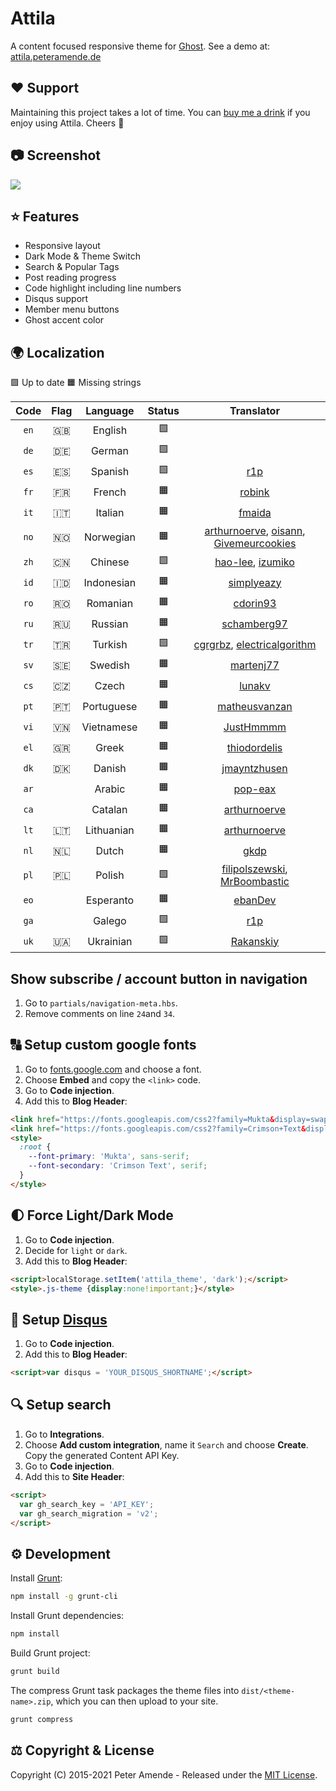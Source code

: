 # Attila

A content focused responsive theme for [Ghost](https://github.com/tryghost/ghost/). See a demo at: [attila.peteramende.de](https://attila.peteramende.de/)

## ♥️ Support

Maintaining this project takes a lot of time. You can [buy me a drink](https://paypal.me/zutrinken) if you enjoy using Attila. Cheers 🍻

## 📷 Screenshot

<img src="https://raw.githubusercontent.com/zutrinken/attila/master/src/screenshot.png" />

## ⭐️ Features

* Responsive layout
* Dark Mode & Theme Switch
* Search & Popular Tags
* Post reading progress
* Code highlight including line numbers
* Disqus support
* Member menu buttons
* Ghost accent color

## 🌍 Localization

🟩 Up to date  🟧 Missing strings

| Code | Flag | Language | Status | Translator |
| :--: | :--: | :------: | :----: | :--------: |
| `en` | 🇬🇧 | English | 🟩 | |
| `de` | 🇩🇪 | German | 🟩 | |
| `es` | 🇪🇸 | Spanish | 🟩 | [r1p](https://github.com/r1p) |
| `fr` | 🇫🇷 | French | 🟧 | [robink](https://github.com/robink) |
| `it` | 🇮🇹 | Italian | 🟧 | [fmaida](https://github.com/fmaida) |
| `no` | 🇳🇴 | Norwegian | 🟧 | [arthurnoerve](https://github.com/arthurnoerve), [oisann](https://github.com/oisann), [Givemeurcookies](https://github.com/givemeurcookies) |
| `zh` | 🇨🇳 | Chinese | 🟩 | [hao-lee](https://github.com/hao-lee), [izumiko](https://github.com/izumiko) |
| `id` | 🇮🇩 | Indonesian | 🟧 | [simplyeazy](https://github.com/simplyeazy) |
| `ro` | 🇷🇴 | Romanian | 🟧 | [cdorin93](https://github.com/cdorin93) |
| `ru` | 🇷🇺 | Russian | 🟧 | [schamberg97](https://github.com/schamberg97) |
| `tr` | 🇹🇷 | Turkish | 🟩 | [cgrgrbz](https://github.com/cgrgrbz), [electricalgorithm](https://github.com/electricalgorithm) |
| `sv` | 🇸🇪 | Swedish | 🟧 | [martenj77](https://github.com/martenj77) |
| `cs` | 🇨🇿 | Czech | 🟧 | [lunakv](https://github.com/lunakv) |
| `pt` | 🇵🇹 | Portuguese | 🟧 | [matheusvanzan](https://github.com/matheusvanzan) |
| `vi` | 🇻🇳 | Vietnamese | 🟧 | [JustHmmmm](https://github.com/justhmmmm) |
| `el` | 🇬🇷 | Greek | 🟧 | [thiodordelis](https://github.com/thiodordelis) |
| `dk` | 🇩🇰 | Danish | 🟧 | [jmayntzhusen](https://github.com/jmayntzhusen) |
| `ar` | | Arabic | 🟧 | [pop-eax](https://github.com/pop-eax) |
| `ca` | | Catalan | 🟧 | [arthurnoerve](https://github.com/arthurnoerve) |
| `lt` | 🇱🇹 | Lithuanian | 🟧 | [arthurnoerve](https://github.com/arthurnoerve) |
| `nl` | 🇳🇱 | Dutch | 🟧 | [gkdp](https://github.com/gkdp) |
| `pl` | 🇵🇱 | Polish | 🟩 | [filipolszewski](https://github.com/filipolszewski), [MrBoombastic](https://github.com/mrboombastic) |
| `eo` | | Esperanto | 🟧 | [ebanDev](https://github.com/ebanDev) |
| `ga` | | Galego | 🟩 | [r1p](https://github.com/r1p) |
| `uk` | 🇺🇦 | Ukrainian | 🟩 | [Rakanskiy](https://github.com/rakanskiy) |

## Show subscribe / account button in navigation

1. Go to `partials/navigation-meta.hbs`.
2. Remove comments on line `24`and `34`.

## 🔠 Setup custom google fonts

1. Go to [fonts.google.com](https://fonts.google.com/) and choose a font.
2. Choose __Embed__ and copy the `<link>` code.
3. Go to __Code injection__.  
4. Add this to __Blog Header__:  
````html
<link href="https://fonts.googleapis.com/css2?family=Mukta&display=swap" rel="stylesheet">
<link href="https://fonts.googleapis.com/css2?family=Crimson+Text&display=swap" rel="stylesheet">
<style>
  :root {
    --font-primary: 'Mukta', sans-serif;
    --font-secondary: 'Crimson Text', serif;
  }
</style>
````
## 🌓 Force Light/Dark Mode

1. Go to __Code injection__.  
2. Decide for `light` or `dark`.
3. Add this to __Blog Header__:

````html
<script>localStorage.setItem('attila_theme', 'dark');</script>
<style>.js-theme {display:none!important;}</style>
````

## 💬 Setup [Disqus](https://disqus.com/)

1. Go to __Code injection__.  
2. Add this to __Blog Header__:  
````html
<script>var disqus = 'YOUR_DISQUS_SHORTNAME';</script>
````

## 🔍 Setup search

1. Go to __Integrations__.  
2. Choose __Add custom integration__, name it `Search` and choose __Create__. Copy the generated Content API Key.  
3. Go to __Code injection__.  
4. Add this to __Site Header__:  
````html
<script>
  var gh_search_key = 'API_KEY';
  var gh_search_migration = 'v2';
</script>
````
## ⚙️ Development

Install [Grunt](https://gruntjs.com/getting-started/):
````bash
npm install -g grunt-cli
````
Install Grunt dependencies:
````bash
npm install
````
Build Grunt project:
````bash
grunt build
````
The compress Grunt task packages the theme files into `dist/<theme-name>.zip`, which you can then upload to your site.
````bash
grunt compress
````
## ⚖️ Copyright & License

Copyright (C) 2015-2021 Peter Amende - Released under the [MIT License](https://github.com/zutrinken/attila/blob/master/LICENSE).
